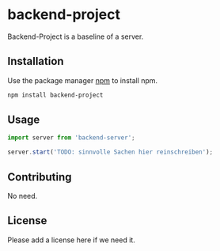 # backend-project

Backend-Project is a baseline of a server.

## Installation

Use the package manager [npm](https://www.npmjs.com/) to install npm.

```bash
npm install backend-project
```

## Usage

```javascript
import server from 'backend-server';

server.start('TODO: sinnvolle Sachen hier reinschreiben');
```

## Contributing

No need.

## License

Please add a license here if we need it.
